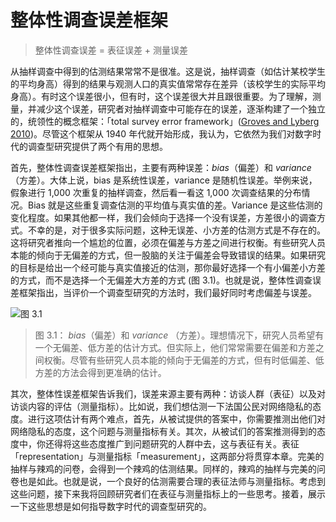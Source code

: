 # 整体性调查误差框架
> 整体性调查误差 = 表征误差 + 测量误差

从抽样调查中得到的估测结果常常不是很准。这是说，抽样调查（如估计某校学生的平均身高）得到的结果与观测人口的真实值常常存在差异（该校学生的实际平均身高）。有时这个误差很小，但有时，这个误差很大并且跟很重要。为了理解，测量，并减少这个误差，研究者对抽样调查中可能存在的误差，逐渐构建了一个独立的，统领性的概念框架：「total survey error framework」([Groves and Lyberg 2010](https://doi.org/10.1093/poq/nfq065))。尽管这个框架从 1940 年代就开始形成，我认为，它依然为我们对数字时代的调查型研究提供了两个有用的思想。

首先，整体性调查误差框架指出，主要有两种误差：*bias*（偏差）和 *variance* （方差）。大体上说，bias 是系统性误差，variance 是随机性误差。举例来说，假象进行 1,000 次重复的抽样调查，然后看一看这 1,000 次调查结果的分布情况。Bias 就是这些重复调查估测的平均值与真实值的差。Variance 是这些估测的变化程度。如果其他都一样，我们会倾向于选择一个没有误差，方差很小的调查方式。不幸的是，对于很多实际问题，这种无误差、小方差的估测方式是不存在的。这将研究者推向一个尴尬的位置，必须在偏差与方差之间进行权衡。有些研究人员本能的倾向于无偏差的方式，但一股脑的关注于偏差会导致错误的结果。如果研究的目标是给出一个经可能与真实值接近的估测，那你最好选择一个有小偏差小方差的方式，而不是选择一个无偏差大方差的方式 (图 3.1)。也就是说，整体性调查误差框架指出，当评价一个调查型研究的方法时，我们最好同时考虑偏差与误差。

![图 3.1](https://www.bitbybitbook.com/figures/chapter3/bitbybit3-1_bias-variance.png)
> 图 3.1： *bias*（偏差）和 *variance* （方差）。理想情况下，研究人员希望有一个无偏差、低方差的估计方式。但实际上，他们常常需要在偏差和方差之间权衡。尽管有些研究人员本能的倾向于无偏差的方式，但有时低偏差、低方差的方法会得到更准确的估计。

其次，整体性误差框架告诉我们，误差来源主要有两种：访谈人群（表征）以及对访谈内容的评估（测量指标）。比如说，我们想估测一下法国公民对网络隐私的态度。进行这项估计有两个难点，首先，从被试提供的答案中，你需要推测出他们对网络隐私的态度，这个问题与测量指标有关。其次，从被试们的答案推测得到的态度中，你还得将这些态度推广到问题研究的人群中去，这与表征有关。表征「representation」与测量指标「measurement」，这两部分将贯穿本章。完美的抽样与辣鸡的问卷，会得到一个辣鸡的估测结果。同样的，辣鸡的抽样与完美的问卷也是如此。也就是说，一个良好的估测需要合理的表征法师与测量指标。考虑到这些问题，接下来我将回顾研究者们在表征与测量指标上的一些思考。接着，展示一下这些思想是如何指导数字时代的调查型研究的。
